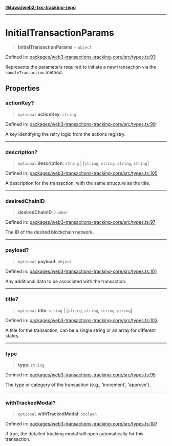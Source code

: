 [**@tuwa/web3-txs-tracking-repo**](../../../README.md)

***

# InitialTransactionParams

> **InitialTransactionParams** = `object`

Defined in: [packages/web3-transactions-tracking-core/src/types.ts:93](https://github.com/TuwaIO/web3-transactions-tracking/blob/c12e1012b38a49f4546c719dd8dfd1a6bb4dbd9d/packages/web3-transactions-tracking-core/src/types.ts#L93)

Represents the parameters required to initiate a new transaction via the `handleTransaction` method.

## Properties

### actionKey?

> `optional` **actionKey**: `string`

Defined in: [packages/web3-transactions-tracking-core/src/types.ts:99](https://github.com/TuwaIO/web3-transactions-tracking/blob/c12e1012b38a49f4546c719dd8dfd1a6bb4dbd9d/packages/web3-transactions-tracking-core/src/types.ts#L99)

A key identifying the retry logic from the actions registry.

***

### description?

> `optional` **description**: `string` \| \[`string`, `string`, `string`, `string`\]

Defined in: [packages/web3-transactions-tracking-core/src/types.ts:105](https://github.com/TuwaIO/web3-transactions-tracking/blob/c12e1012b38a49f4546c719dd8dfd1a6bb4dbd9d/packages/web3-transactions-tracking-core/src/types.ts#L105)

A description for the transaction, with the same structure as the title.

***

### desiredChainID

> **desiredChainID**: `number`

Defined in: [packages/web3-transactions-tracking-core/src/types.ts:97](https://github.com/TuwaIO/web3-transactions-tracking/blob/c12e1012b38a49f4546c719dd8dfd1a6bb4dbd9d/packages/web3-transactions-tracking-core/src/types.ts#L97)

The ID of the desired blockchain network.

***

### payload?

> `optional` **payload**: `object`

Defined in: [packages/web3-transactions-tracking-core/src/types.ts:101](https://github.com/TuwaIO/web3-transactions-tracking/blob/c12e1012b38a49f4546c719dd8dfd1a6bb4dbd9d/packages/web3-transactions-tracking-core/src/types.ts#L101)

Any additional data to be associated with the transaction.

***

### title?

> `optional` **title**: `string` \| \[`string`, `string`, `string`, `string`\]

Defined in: [packages/web3-transactions-tracking-core/src/types.ts:103](https://github.com/TuwaIO/web3-transactions-tracking/blob/c12e1012b38a49f4546c719dd8dfd1a6bb4dbd9d/packages/web3-transactions-tracking-core/src/types.ts#L103)

A title for the transaction, can be a single string or an array for different states.

***

### type

> **type**: `string`

Defined in: [packages/web3-transactions-tracking-core/src/types.ts:95](https://github.com/TuwaIO/web3-transactions-tracking/blob/c12e1012b38a49f4546c719dd8dfd1a6bb4dbd9d/packages/web3-transactions-tracking-core/src/types.ts#L95)

The type or category of the transaction (e.g., 'increment', 'approve').

***

### withTrackedModal?

> `optional` **withTrackedModal**: `boolean`

Defined in: [packages/web3-transactions-tracking-core/src/types.ts:107](https://github.com/TuwaIO/web3-transactions-tracking/blob/c12e1012b38a49f4546c719dd8dfd1a6bb4dbd9d/packages/web3-transactions-tracking-core/src/types.ts#L107)

If true, the detailed tracking modal will open automatically for this transaction.
